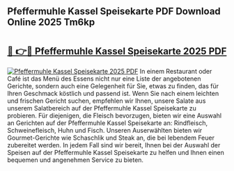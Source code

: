 ## Pfeffermuhle Kassel Speisekarte PDF Download Online 2025 Tm6kp

# <h2><a href="http://gcb31qu.nevu.top/?p=Pfeffermuhle+Kassel+Speisekarte">🔗 👉🔴 Pfeffermuhle Kassel Speisekarte 2025 PDF</a></h2>

[![Pfeffermuhle Kassel Speisekarte 2025 PDF](https://i.imgur.com/dBaPXMq.png)](http://gcb31qu.nevu.top/?p=Pfeffermuhle+Kassel+Speisekarte)
In einem Restaurant oder Café ist das Menü des Essens nicht nur eine Liste der angebotenen Gerichte, sondern auch eine Gelegenheit für Sie, etwas zu finden, das für Ihren Geschmack köstlich und passend ist. Wenn Sie nach einem leichten und frischen Gericht suchen, empfehlen wir Ihnen, unsere Salate aus unserem Salatbereich auf der Pfeffermuhle Kassel Speisekarte zu probieren. Für diejenigen, die Fleisch bevorzugen, bieten wir eine Auswahl an Gerichten auf der Pfeffermuhle Kassel Speisekarte an: Rindfleisch, Schweinefleisch, Huhn und Fisch. Unseren Auserwählten bieten wir Gourmet-Gerichte wie Schaschlik und Steak an, die bei lebendem Feuer zubereitet werden. In jedem Fall sind wir bereit, Ihnen bei der Auswahl der Speisen auf der Pfeffermuhle Kassel Speisekarte zu helfen und Ihnen einen bequemen und angenehmen Service zu bieten.
